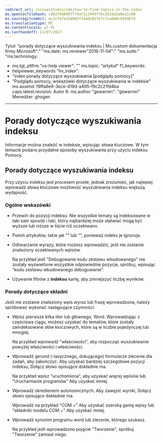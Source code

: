 ```yaml
---
redirect_url: /visualstudio/ide/how-to-find-topics-in-the-index
ms.openlocfilehash: cd82fd88987f74af1c2949ff8c352da3a0ea1c00
ms.sourcegitcommit: ec1c7e7e3349d2f3a4dc027e7cfca840c029367d
ms.translationtype: MT
ms.contentlocale: pl-PL
ms.lasthandoff: 11/07/2017
---
```

Tytuł: "porady dotyczące wyszukiwania indeksu | Ms.custom dokumentacja firmy Microsoft":" "ms.date: ms.reviewer"2016-11-04":" "ms.suite:" "ms.technology: 
  - ms.tgt_pltfrm "vs-help viewer": "" ms.topic: "artykuł" f1_keywords: 
  - helpviewer_keywords "hv_index": 
  - "index porady dotyczące wyszukiwania [podglądu pomocy]"
  - "Podglądu pomocy, wskazówki dotyczące wyszukiwania w indeksie" ms.assetid: f9ffa8e9-3ece-419d-a465-f9c2c21fd4ba caps.latest.revision: Autor 6: ms.author "gewarren": "gewarren" Menedżer: ghogen
---
# <a name="index-search-tips"></a>Porady dotyczące wyszukiwania indeksu
Informacje można znaleźć w indeksie, wpisując słowa kluczowe. W tym temacie podano przydatne sposoby wyszukiwania przy użyciu indeksu Pomocy.  
  
## <a name="index-search-tips"></a>Porady dotyczące wyszukiwania indeksu  
Przy użyciu indeksu jest procesem proste; jednak zrozumieć, jak najlepiej wprowadź słowa kluczowe możliwość wyszukiwania indeksu większą wydajność.  
  
### <a name="general-guidelines"></a>Ogólne wskazówki  
  
-   Przewiń do pozycji indeksu. Nie wszystkie tematy są indeksowane w taki sam sposób i taki, który najbardziej może ułatwiać mogą być wyższe lub niższe w liście niż oczekiwano.  
  
-   Pomiń artykułów, takie jak "" lub "", ponieważ indeks je ignoruje.  
  
-   Odtwarzanie wyrazy, które możesz wprowadzić, jeśli nie zostanie znaleziony oczekiwanych wpisów.  
  
     Na przykład jeśli "Debugowanie kodu zestawu wbudowanego" nie zostały wyświetlone wszystkie odpowiednie pozycje, spróbuj, wpisując "kodu zestawu wbudowanego debugowanie".  
  
-   Używanie filtrów z **indeksu** kartę, aby zmniejszyć liczbę wyników.  
  
### <a name="syntax-tips"></a>Porady dotyczące składni  
Jeśli nie zostanie znaleziony wpis wyraz lub frazę wprowadzona, należy spróbować wykonać następujące czynności:  
  
-   Wpisz pierwsze kilka liter lub głównego, Word. Wprowadzając z częściowa ciągu, możesz uzyskać do tematów, które zostały zaindeksowane słów kluczowych, które są w liczbie pojedynczej lub mnogiej.  
  
     Na przykład wprowadź "właściwości", aby rozpocząć wyszukiwanie powyżej właściwości i właściwości.  
  
-   Wprowadź gerund (-lasycznego, dokującego) formularze zlecenie dla zadań, aby zakończyć. Aby uzyskać bardziej szczegółowe pozycji indeksu, Dołącz słowo opisujące dokładnie ma.  
  
     Na przykład wpisz "uruchomiona", aby uzyskać więcej wpisów lub "Uruchamianie programów" Aby uzyskać mniej.  
  
-   Wprowadź określeniem autonomicznych. Aby zawęzić wyniki, Dołącz słowo opisujące dokładnie ma.  
  
     Wprowadź na przykład "COM +" Aby uzyskać szeroką gamę wpisy lub "składniki modelu COM +" Aby uzyskać mniej.  
  
-   Wprowadź synonim programu word lub zlecenie, którego szukasz.  
  
     Na przykład jeśli wprowadzono pojęcie "Tworzenie", spróbuj "Tworzenie" zamiast niego.  